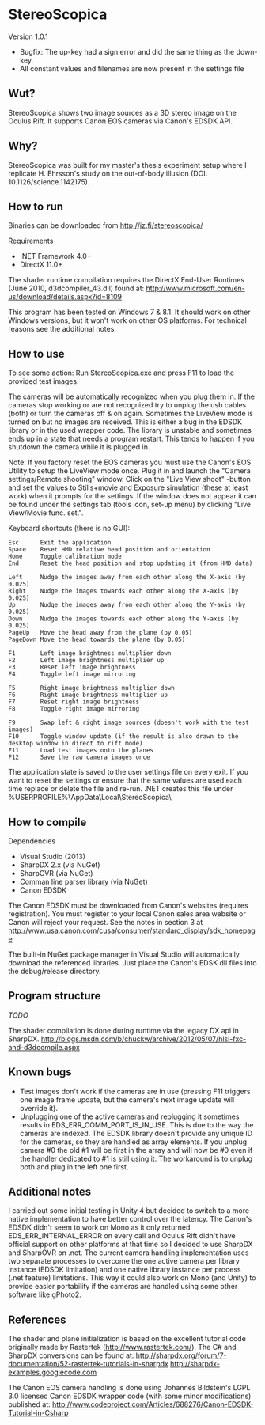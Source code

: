 StereoScopica
=============
Version 1.0.1
- Bugfix: The up-key had a sign error and did the same thing as the down-key.
- All constant values and filenames are now present in the settings file


Wut?
----
StereoScopica shows two image sources as a 3D stereo image on the Oculus Rift. It supports Canon EOS cameras via Canon's EDSDK API.


Why?
----
StereoScopica was built for my master's thesis experiment setup where I replicate H. Ehrsson's study on the out-of-body illusion (DOI: 10.1126/science.1142175). 


How to run
----------
Binaries can be downloaded from <http://jz.fi/stereoscopica/>

Requirements
 - .NET Framework 4.0+
 - DirectX 11.0+

The shader runtime compilation requires the DirectX End-User Runtimes (June 2010, d3dcompiler_43.dll) found at:
<http://www.microsoft.com/en-us/download/details.aspx?id=8109>

This program has been tested on Windows 7 & 8.1. It should work on other Windows versions, but it won't work on other OS platforms. For technical reasons see the additional notes.


How to use
----------
To see some action: Run StereoScopica.exe and press F11 to load the provided test images.

The cameras will be automatically recognized when you plug them in. If the cameras stop working or are not recognized try to unplug the usb cables (both) or turn the cameras off & on again. Sometimes the LiveView mode is turned on but no images are received. This is either a bug in the EDSDK library or in the used wrapper code. The library is unstable and sometimes ends up in a state that needs a program restart. This tends to happen if you shutdown the camera while it is plugged in.

Note: If you factory reset the EOS cameras you must use the Canon's EOS Utility to setup the LiveView mode once. Plug it in and launch the "Camera settings/Remote shooting" window. Click on the "Live View shoot" -button and set the values to Stills+movie and Exposure simulation (these at least work) when it prompts for the settings. If the window does not appear it can be found under the settings tab (tools icon, set-up menu) by clicking "Live View/Movie func. set.".

Keyboard shortcuts (there is no GUI):

    Esc      Exit the application
    Space    Reset HMD relative head position and orientation
    Home     Toggle calibration mode
    End      Reset the head position and stop updating it (from HMD data)

    Left     Nudge the images away from each other along the X-axis (by 0.025)
    Right    Nudge the images towards each other along the X-axis (by 0.025)
    Up       Nudge the images away from each other along the Y-axis (by 0.025)
    Down     Nudge the images towards each other along the Y-axis (by 0.025)
    PageUp   Move the head away from the plane (by 0.05)
    PageDown Move the head towards the plane (by 0.05)

    F1       Left image brightness multiplier down
    F2       Left image brightness multiplier up
    F3       Reset left image brightness
    F4       Toggle left image mirroring

    F5       Right image brightness multiplier down
    F6       Right image brightness multiplier up
    F7       Reset right image brightness
    F8       Toggle right image mirroring

    F9       Swap left & right image sources (doesn't work with the test images)
    F10      Toggle window update (if the result is also drawn to the desktop window in direct to rift mode)
    F11      Load test images onto the planes
    F12      Save the raw camera images once

The application state is saved to the user settings file on every exit. If you want to reset the settings or ensure
that the same values are used each time replace or delete the file and re-run.
.NET creates this file under %USERPROFILE%\AppData\Local\StereoScopica\


How to compile
--------------
Dependencies
- Visual Studio (2013)
- SharpDX 2.x (via NuGet)
- SharpOVR (via NuGet)
- Comman line parser library (via NuGet)
- Canon EDSDK

The Canon EDSDK must be downloaded from Canon's websites (requires registration). You must register to your local Canon sales area website or Canon will reject your request. See the notes in section 3 at <http://www.usa.canon.com/cusa/consumer/standard_display/sdk_homepage>

The built-in NuGet package manager in Visual Studio will automatically download the referenced libraries. Just place the Canon's EDSK dll files into the debug/release directory.


Program structure
-----------------
*TODO*

The shader compilation is done during runtime via the legacy DX api in SharpDX.
<http://blogs.msdn.com/b/chuckw/archive/2012/05/07/hlsl-fxc-and-d3dcompile.aspx>


Known bugs
----------
- Test images don't work if the cameras are in use (pressing F11 triggers one image frame update, but the camera's next image update will override it).
- Unplugging one of the active cameras and replugging it sometimes results in EDS_ERR_COMM_PORT_IS_IN_USE. This is due to the way the cameras are indexed. The EDSDK library doesn't provide any unique ID for the cameras, so they are handled as array elements. If you unplug camera #0 the old #1 will be first in the array and will now be #0 even if the handler dedicated to #1 is still using it. The workaround is to unplug both and plug in the left one first.


Additional notes
----------------
I carried out some initial testing in Unity 4 but decided to switch to a more native implementation to have better control over the latency. The Canon's EDSDK didn't seem to work on Mono as it only returned EDS_ERR_INTERNAL_ERROR on every call and Oculus Rift didn't have official support on other platforms at that time so I decided to use SharpDX and SharpOVR on .net. The current camera handling implementation uses two separate processes to overcome the one active camera per library instance (EDSDK limitation) and one native library instance per process (.net feature) limitations. This way it could also work on Mono (and Unity) to provide easier portability if the cameras are handled using some other software like gPhoto2. 


References
----------
The shader and plane initialization is based on the excellent tutorial code originally made by Rastertek (<http://www.rastertek.com/>). The C# and SharpDX conversions can be found at:
<http://sharpdx.org/forum/7-documentation/52-rastertek-tutorials-in-sharpdx>
<http://sharpdx-examples.googlecode.com>

The Canon EOS camera handling is done using Johannes Bildstein's LGPL 3.0 licensed Canon EDSDK wrapper code (with some minor modifications) published at:
<http://www.codeproject.com/Articles/688276/Canon-EDSDK-Tutorial-in-Csharp>